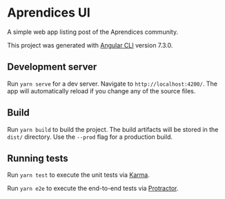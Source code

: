 # Aprendices UI

A simple web app listing post of the Aprendices community.  

This project was generated with [Angular CLI](https://github.com/angular/angular-cli) version 7.3.0.

## Development server

Run `yarn serve` for a dev server. Navigate to `http://localhost:4200/`. The app will automatically reload if you change any of the source files.

## Build

Run `yarn build` to build the project. The build artifacts will be stored in the `dist/` directory. Use the `--prod` flag for a production build.

## Running tests

Run `yarn test` to execute the unit tests via [Karma](https://karma-runner.github.io).

Run `yarn e2e` to execute the end-to-end tests via [Protractor](http://www.protractortest.org/).
